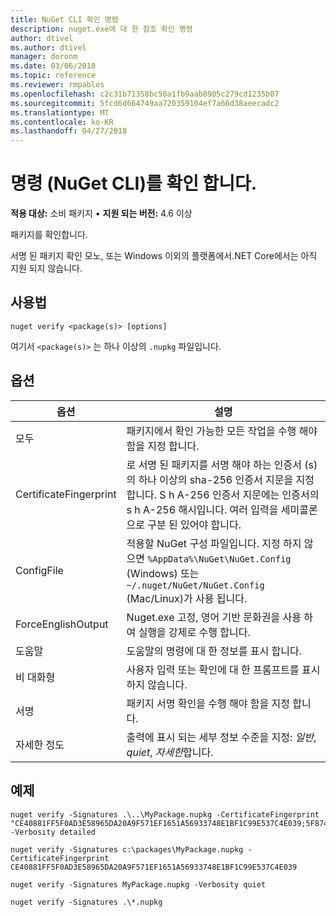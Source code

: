 ```yaml
---
title: NuGet CLI 확인 명령
description: nuget.exe에 대 한 참조 확인 명령
author: dtivel
ms.author: dtivel
manager: doronm
ms.date: 03/06/2018
ms.topic: reference
ms.reviewer: rmpablos
ms.openlocfilehash: c2c31b71358bc50a1fb9aab8905c279cd1235b07
ms.sourcegitcommit: 5fcd6d664749aa720359104ef7a66d38aeecadc2
ms.translationtype: MT
ms.contentlocale: ko-KR
ms.lasthandoff: 04/27/2018
---
```

# <a name="verify-command-nuget-cli"></a>명령 (NuGet CLI)를 확인 합니다.

**적용 대상:** 소비 패키지 &bullet; **지원 되는 버전:** 4.6 이상

패키지를 확인합니다.

서명 된 패키지 확인 모노, 또는 Windows 이외의 플랫폼에서.NET Core에서는 아직 지원 되지 않습니다.

## <a name="usage"></a>사용법

```cli
nuget verify <package(s)> [options]
```

여기서 `<package(s)>` 는 하나 이상의 `.nupkg` 파일입니다.

## <a name="options"></a>옵션

| 옵션 | 설명 |
| --- | --- |
| 모두 | 패키지에서 확인 가능한 모든 작업을 수행 해야 함을 지정 합니다. |
| CertificateFingerprint | 로 서명 된 패키지를 서명 해야 하는 인증서 (s)의 하나 이상의 sha-256 인증서 지문을 지정 합니다. S h A-256 인증서 지문에는 인증서의 s h A-256 해시입니다. 여러 입력을 세미콜론으로 구분 된 있어야 합니다. |
| ConfigFile | 적용할 NuGet 구성 파일입니다. 지정 하지 않으면 `%AppData%\NuGet\NuGet.Config` (Windows) 또는 `~/.nuget/NuGet/NuGet.Config` (Mac/Linux)가 사용 됩니다.|
| ForceEnglishOutput | Nuget.exe 고정, 영어 기반 문화권을 사용 하 여 실행을 강제로 수행 합니다. |
| 도움말 | 도움말의 명령에 대 한 정보를 표시 합니다. |
| 비 대화형 | 사용자 입력 또는 확인에 대 한 프롬프트를 표시 하지 않습니다. |
| 서명 | 패키지 서명 확인을 수행 해야 함을 지정 합니다. |
| 자세한 정도 | 출력에 표시 되는 세부 정보 수준을 지정: *일반*, *quiet*, *자세한*합니다. |

## <a name="examples"></a>예제

```cli
nuget verify -Signatures .\..\MyPackage.nupkg -CertificateFingerprint "CE40881FF5F0AD3E58965DA20A9F571EF1651A56933748E1BF1C99E537C4E039;5F874AAF47BCB268A19357364E7FBB09D6BF9E8A93E1229909AC5CAC865802E2" -Verbosity detailed

nuget verify -Signatures c:\packages\MyPackage.nupkg -CertificateFingerprint CE40881FF5F0AD3E58965DA20A9F571EF1651A56933748E1BF1C99E537C4E039

nuget verify -Signatures MyPackage.nupkg -Verbosity quiet

nuget verify -Signatures .\*.nupkg
```